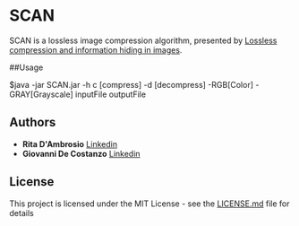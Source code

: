 # SCAN
SCAN is a lossless image compression algorithm, presented by [Lossless compression and information hiding in images](http://www.sciencedirect.com/science/article/pii/S0031320303002887).



##Usage

$java -jar SCAN.jar -h
c [compress] -d [decompress] -RGB[Color] -GRAY[Grayscale] inputFile outputFile

## Authors
* **Rita D'Ambrosio** [Linkedin](https://it.linkedin.com/in/ritdamb)
* **Giovanni De Costanzo** [Linkedin](https://it.linkedin.com/in/giovanni-de-costanzo-54b6b083)

## License

This project is licensed under the MIT License - see the [LICENSE.md](LICENSE.md) file for details
